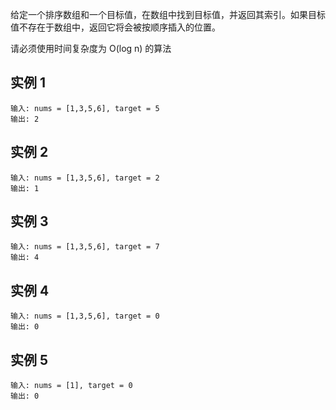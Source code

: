 给定一个排序数组和一个目标值，在数组中找到目标值，并返回其索引。如果目标值不存在于数组中，返回它将会被按顺序插入的位置。

请必须使用时间复杂度为 O(log n) 的算法

## 实例 1

```
输入: nums = [1,3,5,6], target = 5
输出: 2
```

## 实例 2

```
输入: nums = [1,3,5,6], target = 2
输出: 1
```

## 实例 3

```
输入: nums = [1,3,5,6], target = 7
输出: 4
```

## 实例 4

```
输入: nums = [1,3,5,6], target = 0
输出: 0
```

## 实例 5

```
输入: nums = [1], target = 0
输出: 0
```
